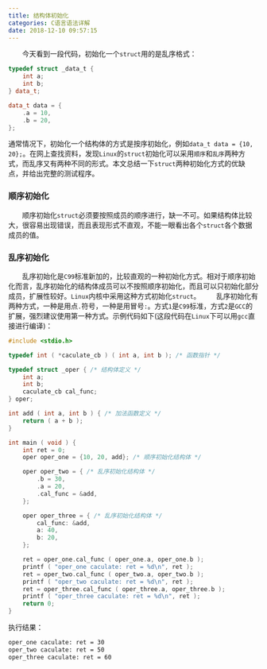 ```yaml
---
title: 结构体初始化
categories: C语言语法详解
date: 2018-12-10 09:57:15
---
```

&emsp;&emsp;今天看到一段代码，初始化一个`struct`用的是乱序格式：<!--more-->

``` cpp
typedef struct _data_t {
    int a;
    int b;
} data_t;

data_t data = {
    .a = 10,
    .b = 20,
};
```

通常情况下，初始化一个结构体的方式是按序初始化，例如`data_t data = {10, 20};`。在网上查找资料，发现`Linux`的`struct`初始化可以采用`顺序`和`乱序`两种方式，而乱序又有两种不同的形式。本文总结一下`struct`两种初始化方式的优缺点，并给出完整的测试程序。

### 顺序初始化

&emsp;&emsp;顺序初始化`struct`必须要按照成员的顺序进行，缺一不可。如果结构体比较大，很容易出现错误，而且表现形式不直观，不能一眼看出各个`struct`各个数据成员的值。

### 乱序初始化

&emsp;&emsp;乱序初始化是`C99`标准新加的，比较直观的一种初始化方式。相对于顺序初始化而言，乱序初始化的结构体成员可以不按照顺序初始化，而且可以只初始化部分成员，扩展性较好。`Linux`内核中采用这种方式初始化`struct`。
&emsp;&emsp;乱序初始化有两种方式，一种是用点`.`符号，一种是用冒号`:`。方式`1`是`C99`标准，方式`2`是`GCC`的扩展，强烈建议使用第一种方式。示例代码如下(这段代码在`Linux`下可以用`gcc`直接进行编译)：

``` cpp
#include <stdio.h>

typedef int ( *caculate_cb ) ( int a, int b ); /* 函数指针 */

typedef struct _oper { /* 结构体定义 */
    int a;
    int b;
    caculate_cb cal_func;
} oper;

int add ( int a, int b ) { /* 加法函数定义 */
    return ( a + b );
}

int main ( void ) {
    int ret = 0;
    oper oper_one = {10, 20, add}; /* 顺序初始化结构体 */

    oper oper_two = { /* 乱序初始化结构体 */
        .b = 30,
        .a = 20,
        .cal_func = &add,
    };

    oper oper_three = { /* 乱序初始化结构体 */
        cal_func: &add,
        a: 40,
        b: 20,
    };

    ret = oper_one.cal_func ( oper_one.a, oper_one.b );
    printf ( "oper_one caculate: ret = %d\n", ret );
    ret = oper_two.cal_func ( oper_two.a, oper_two.b );
    printf ( "oper_two caculate: ret = %d\n", ret );
    ret = oper_three.cal_func ( oper_three.a, oper_three.b );
    printf ( "oper_three caculate: ret = %d\n", ret );
    return 0;
}
```

执行结果：

``` bash
oper_one caculate: ret = 30
oper_two caculate: ret = 50
oper_three caculate: ret = 60
```